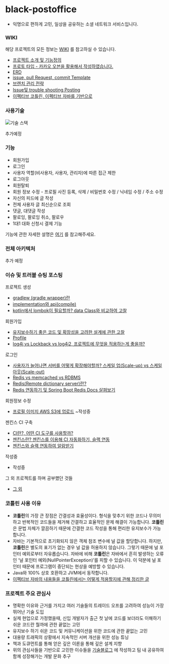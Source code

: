 # black-postoffice
- 익명으로 편하게 고민, 일상을 공유하는 소셜 네트워크 서비스입니다.

### WIKI
해당 프로젝트의 모든 정보는 [WIKI](https://github.com/f-lab-edu/shoe-auction/wiki) 를 참고하실 수 있습니다.

- [프로젝트 소개 및 기능정의](https://github.com/f-lab-edu/black-postoffice/wiki/%ED%94%84%EB%A1%9C%EC%A0%9D%ED%8A%B8-%EC%86%8C%EA%B0%9C)
- [프로토 타입 - 카카오 오븐을 활용해서 작성하였습니다.](https://github.com/f-lab-edu/black-postoffice/wiki/%ED%94%84%EB%A1%9C%ED%86%A0%ED%83%80%EC%9E%85)
- [ERD](https://github.com/f-lab-edu/black-postoffice/wiki/ERD)  
- [issue, pull Request, commit Template](https://github.com/f-lab-edu/black-postoffice/wiki/issue,-pull-Request,-commit-Template)
- [브렌치 관리 전략](https://github.com/f-lab-edu/black-postoffice/wiki/%EB%B8%8C%EB%A0%8C%EC%B9%98-%EA%B4%80%EB%A6%AC-%EC%A0%84%EB%9E%B5)  
- [Issue및 trouble shooting Posting](https://github.com/f-lab-edu/black-postoffice/wiki/Issue%EB%B0%8F-trouble-shooting-Posting)
- [이펙티브 코틀린, 이펙티브 자바를 기반으로](https://github.com/f-lab-edu/black-postoffice/wiki/%EC%9D%B4%ED%8E%99%ED%8B%B0%EB%B8%8C-%EC%BD%94%ED%8B%80%EB%A6%B0,-%EC%9D%B4%ED%8E%99%ED%8B%B0%EB%B8%8C-%EC%9E%90%EB%B0%94%EB%A5%BC-%EA%B8%B0%EB%B0%98%EC%9C%BC%EB%A1%9C)

### 사용기술
![기술 스택](https://user-images.githubusercontent.com/43127088/125194910-4c673e00-e28e-11eb-80c8-1a3bda1be8df.PNG)

추가예정

### 기능
- 회원가입
- 로그인
- 사용자 역할(비사용자, 사용자, 관리자)에 따른 접근 제한
- 로그아웃
- 회원탈퇴 
- 회원 정보 수정 - 프로필 사진 등록, 삭제 / 비밀번호 수정 / 닉네임 수정  / 주소 수정
- 자신의 피드에 글 작성
- 전체 사용자 글 최신순으로 조회
- 댓글, 대댓글 작성  
- 팔로잉, 팔로잉 취소, 팔로우
- 1대1 대화 신청시 결제 기능

기능에 관한 자세한 설명은 [여기](https://github.com/f-lab-edu/black-postoffice/wiki/%ED%94%84%EB%A1%9C%EC%A0%9D%ED%8A%B8-%EC%86%8C%EA%B0%9C) 를 참고해주세요.

### 전체 아키텍처

추가 예정

### 이슈 및 트러블 슈팅 포스팅
프로젝트 생성
- [gradlew (gradle wrapper)란](https://www.notion.so/gradlew-gradle-wrapper-98743215d59743f6ac8057e706ae506c)
- [implementation와 api(compile)](https://junghyungil.tistory.com/148?category=892281)
- [kotlin에서 lombok이 필요할까? data Class와 비교하여 고찰](https://junghyungil.tistory.com/157?category=953012)

회원가입
- [유지보수하기 좋은 코드 및 확장성을 고려한 설계에 관한 고찰](https://junghyungil.tistory.com/158?category=953012)
- [Profile](https://junghyungil.tistory.com/159?category=892281)
- [log4j vs Lockback vs log4j2, 프로젝트에 무엇을 적용하는게 좋을까?](https://junghyungil.tistory.com/160?category=892281)

로그인
- [사용자가 늘어나면 서버를 어떻게 확장해야할까? 스케일 업(Scale-up) vs 스케일 아웃(Scale-out)](https://junghyungil.tistory.com/151?category=952148)
- [Redis vs memcached vs RDBMS](https://junghyungil.tistory.com/165)
- [Redis(Remote dictionary server)란?](https://junghyungil.tistory.com/162)
- [Redis 연동하기 및 Spring Boot Redis Docs 살펴보기](https://junghyungil.tistory.com/166)

회원정보 수정
- [프로필 이미지 AWS S3에 업로드]() ~작성중

젠킨스 CI 구축
- [CI란?, 어떤 CI 도구를 사용할까?](https://junghyungil.tistory.com/167)
- [젠킨스란? 젠킨스를 이용해 CI 자동화하기, 슬랙 연동](https://junghyungil.tistory.com/168)
- [젠킨스와 슬랙 연동하여 알람받기](https://junghyungil.tistory.com/169)

작성중
- 작성중

그 외 프로젝트를 하며 공부헀던 것들
- [그 외](https://junghyungil.tistory.com/119)

### 코틀린 사용 이유
- **코틀린**의 가장 큰 장점은 간결성과 효율성이다. 형식을 맞추기 위한 코드나 무의미하고 반복적인 코드들을 제거해 간결하고
  효율적인 문제 해결이 가능합니다. **코틀린**은 문법 자체가 깔끔하기 때문에 간결한 코드 작성을 통해 편리한 유지보수가 가능합니다.
- 자바는 기본적으로 초기화되지 않은 객체 참조 변수에 널 값을 할당합니다. 하지만, **코틀린**은 별도의 표기가 없는 경우 널 값을 허용하지 않습니다.
  그렇기 때문에 널 포인터 예외로부터 자유롭습니다. 자바에 비해 **코틀린**은 자바에서 흔히 발생하는 오류인 ‘널 포인터 예외(NullPointerException)’를
  피할 수 있습니다. 이 덕분에 널 포인터 때문에 프로그램이 중단되는 현상을 예방할 수 있습니다.
- Java와 100% 상호 호환하고 JVM에서 동작합니다.
- [이펙티브 자바의 내용들을 코틀린에서는 어떻게 적용할지에 관해 정리한 글](https://github.com/f-lab-edu/black-postoffice/wiki/%EC%9D%B4%ED%8E%99%ED%8B%B0%EB%B8%8C-%EC%9E%90%EB%B0%94%EC%9D%98-%EB%82%B4%EC%9A%A9%EB%93%A4%EC%9D%84-%EC%BD%94%ED%8B%80%EB%A6%B0%EC%97%90%EC%84%9C%EB%8A%94-%EC%96%B4%EB%96%BB%EA%B2%8C-%EC%A0%81%EC%9A%A9%ED%95%A0%EC%A7%80%EC%97%90-%EA%B4%80%ED%95%B4-%EC%A0%95%EB%A6%AC%ED%95%9C-%EA%B8%80)

### 프로젝트 주요 관심사
- 명확한 이유와 근거를 가지고 여러 기술들의 트레이드 오프를 고려하여 성능이 가장 뛰어난 기술 도입
- 실제 현업으로 가정했을때, 신입 개발자가 출근 첫 날에 코드를 보더라도 이해하기 쉬운 코드란 뭘까에 관한 끝없는 고민
- 유지보수 하기 쉬운 코드 및 커뮤니케이션을 위한 코드에 관한 끝없는 고민
- 대용량 트래픽의 상황에서 지속적인 서버 개선을 위한 성능 튜닝
- 책과 도큐먼트를 통해 얻은 깊은 이론을 통해 깊은 설계 지향
- 위의 관심사들을 기반으로 고민한 이슈들을 [기술블로그](https://junghyungil.tistory.com/) 에 작성하고 팀 내 공유하여 함께 성장해가는 개발 문화 추구  

